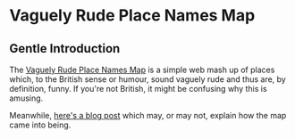 # Vaguely Rude Place Names Map

## Gentle Introduction

The [Vaguely Rude Place Names Map](http://maps.geotastic.org/rude/) is a simple web mash up of places which, to the British sense or humour, sound vaguely rude and thus are, by definition, funny. If you're not British, it might be confusing why this is amusing.

Meanwhile, [here's a blog post](http://www.vicchi.org/2013/02/06/ooh-that-sounds-rude-mapping-british-innuendo/) which may, or may not, explain how the map came into being.